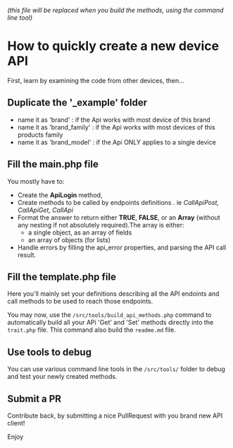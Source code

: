 *(this file will be replaced when you build the methods, using the command line tool)*

# How to quickly create a new device API

First, learn by examining the code from other devices, then...


## Duplicate the '_example' folder

- name it as 'brand' : if the Api works with most device of this brand
- name it as 'brand_family' : if the Api works with most devices of this products family
- name it as 'brand_model' : if the Api ONLY applies to a single device


## Fill the main.php file

You mostly have to:

- Create the **ApiLogin** method, 
- Create methods to be called by endpoints definitions . ie *CallApiPost, CallApiGet, CallApi*
- Format the answer to return either **TRUE**, **FALSE**, or an **Array** (without any nesting if not absolutely required).The array is either:
	- a single object, as an array of fields
	- an array of objects (for lists)
- Handle errors by filling the api_error properties, and parsing the API call result.


## Fill the template.php file

Here you'll mainly set your definitions describing all the API endoints and call methods to be used to reach those endpoints.

You may now, use the `/src/tools/build_api_methods.php` command to automatically build all your APi 'Get' and 'Set' methods directly into the `trait.php` file. This command also build the `readme.md` file.


## Use tools to debug

You can use various command line tools in the `/src/tools/` folder to debug and test your newly created methods.


## Submit a PR
Contribute back, by submitting a nice PullRequest with you brand new API client!


Enjoy